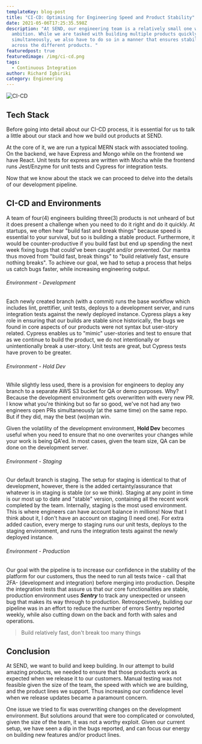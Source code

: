 ```yaml
---
templateKey: blog-post
title: "CI-CD: Optimising for Engineering Speed and Product Stability"
date: 2021-05-06T17:25:35.598Z
description: "At SEND, our engineering team is a relatively small one with great
  ambition. While we are tasked with building multiple products quickly and
  simultaneously, we also have to do so in a manner that ensures stability
  across the different products. "
featuredpost: true
featuredimage: /img/ci-cd.png
tags:
  - Continuous Integration
author: Richard Igbiriki
category: Engineering
---
```

![CI-CD](/img/ci-cd.png "Continuous Integration")

## Tech Stack

Before going into detail about our CI-CD process, it is essential for us to talk a little about our stack and how we build out products at SEND. 

At the core of it, we are run a typical MERN stack with associated tooling. On the backend, we have Express and Mongo while on the frontend we have React. Unit tests for express are written with Mocha while the frontend runs Jest/Enzyme for unit tests and Cypress for integration tests. 

Now that we know about the stack we can proceed to delve into the details of our development pipeline. 

## CI-CD and Environments

A team of four(4) engineers building three(3) products is not unheard of but it does present a challenge when you need to do it right and do it quickly. At startups, we often hear "build fast and break things" because speed is essential to your survival, but so is building a stable product. Furthermore, it would be counter-productive if you build fast but end up spending the next week fixing bugs that could've been caught and/or prevented. Our mantra thus moved from "build fast, break things" to "build relatively fast, ensure nothing breaks". To achieve our goal, we had to setup a process that helps us catch bugs faster, while increasing engineering output. 

###### Environment - Development

Each newly created branch (with a commit) runs the base workflow which includes lint, prettifier, unit tests, deploys to a development server, and runs integration tests against the newly deployed instance. Cypress plays a key role in ensuring that our builds are stable since historically, the bugs we found in core aspects of our products were not syntax but user-story related. Cypress enables us to "mimic" user-stories and test to ensure that as we continue to build the product, we do not intentionally or unintentionally break a user-story. Unit tests are great, but Cypress tests have proven to be greater. 

###### Environment - Hold Dev

While slightly less used, there is a provision for engineers to deploy any branch to a separate AWS S3 bucket for QA or demo purposes. Why? Because the development environment gets overwritten with every new PR. I know what you're thinking but so far so good, we've not had any two engineers open PRs simultaneously (at the same time) on the same repo. But if they did, may the best (wo)man win. 

Given the volatility of the development environment, **Hold Dev** becomes useful when you need to ensure that no one overwrites your changes while your work is being QA'ed. In most cases, given the team size, QA can be done on the development server. 

###### Environment - Staging

Our default branch is staging. The setup for staging is identical to that of development, however, there is the added certainty/assurance that whatever is in staging is stable (or so we think). Staging at any point in time is our most up to date and "stable" version, containing all the recent work completed by the team. Internally, staging is the most used environment. This is where engineers can have account balance in millions! Now that I think about it, I don't have an account on staging (I need one). For extra added caution, every merge to staging runs our unit tests, deploys to the staging environment, and runs the integration tests against the newly deployed instance.

###### Environment - Production

Our goal with the pipeline is to increase our confidence in the stability of the platform for our customers, thus the need to run all tests twice - call that 2FA- (development and integration) before merging into production. Despite the integration tests that assure us that our core functionalities are stable, production environment uses ***Sentry*** to track any unexpected or unseen bug that makes its way through to production. Retrospectively, building our pipeline was in an effort to reduce the number of errors Sentry reported weekly, while also cutting down on the back and forth with sales and operations. 

> Build relatively fast, don't break too many things

## Conclusion

At SEND, we want to build and keep building. In our attempt to build amazing products, we needed to ensure that those products work as expected when we release it to our customers. Manual testing was not feasible given the size of the team, the speed with which we are building, and the product lines we support. Thus increasing our confidence level when we release updates became a paramount concern. 

One issue we tried to fix was overwriting changes on the development environment. But solutions around that were too complicated or convoluted, given the size of the team, it was not a worthy exploit. Given our current setup, we have seen a dip in the bugs reported, and can focus our energy on building new features and/or product lines.